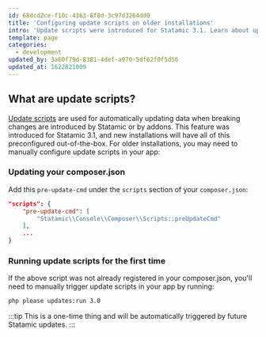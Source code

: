 ```yaml
---
id: 68dcd2ce-f10c-4363-8f8d-3c97d3264dd0
title: 'Configuring update scripts on older installations'
intro: 'Update scripts were introduced for Statamic 3.1. Learn about update scripts and how to configure them on older Statamic installations.'
template: page
categories:
  - development
updated_by: 3a60f79d-8381-4def-a970-5df62f0f5d56
updated_at: 1622821009
---
```

## What are update scripts?

[Update scripts](/extending/addons#update-scripts) are used for automatically updating data when breaking changes are introduced by Statamic or by addons. This feature was introduced for Statamic 3.1, and new installations will have all of this preconfigured out-of-the-box. For older installations, you may need to manually configure update scripts in your app:

### Updating your composer.json

Add this `pre-update-cmd` under the `scripts` section of your `composer.json`:

``` json
"scripts": {
    "pre-update-cmd": [
        "Statamic\\Console\\Composer\\Scripts::preUpdateCmd"
    ],
    ...
}
```

### Running update scripts for the first time

If the above script was not already registered in your composer.json, you'll need to manually trigger update scripts in your app by running:

``` bash
php please updates:run 3.0
```

:::tip
This is a one-time thing and will be automatically triggered by future Statamic updates.
:::
